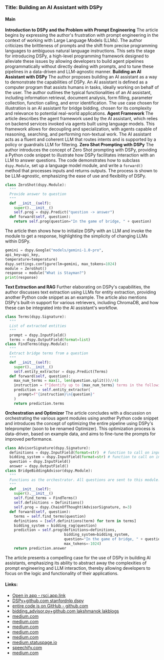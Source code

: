### Title: Building an AI Assistant with DSPy
#### Main
**Introduction to DSPy and the Problem with Prompt Engineering**
The article begins by expressing the author's frustration with prompt engineering in the context of working with Large Language Models (LLMs). The author criticizes the brittleness of prompts and the shift from precise programming languages to ambiguous natural language instructions. This sets the stage for introducing DSPy, a high-level programming framework designed to alleviate these issues by allowing developers to build agent pipelines programmatically without directly dealing with prompts, and to tune these pipelines in a data-driven and LLM-agnostic manner.
**Building an AI Assistant with DSPy**
The author proposes building an AI assistant as a way to demonstrate the capabilities of DSPy. An AI assistant is defined as a computer program that assists humans in tasks, ideally working on behalf of the user. The author outlines the typical functionalities of an AI assistant, including information retrieval, document analysis, form filling, parameter collection, function calling, and error identification. The use case chosen for illustration is an AI assistant for bridge bidding, chosen for its complexity and relevance to potential real-world applications.
**Agent Framework**
The article describes the agent framework used by the AI assistant, which relies on backend services invoked via agents built using language models. This framework allows for decoupling and specialization, with agents capable of reasoning, searching, and performing non-textual work. The AI assistant acts as a fluent and coherent LLM that routes intents and is supported by a policy or guardrails LLM for filtering.
**Zero Shot Prompting with DSPy**
The author introduces the concept of Zero Shot prompting with DSPy, providing a Python code snippet to illustrate how DSPy facilitates interaction with an LLM to answer questions. The code demonstrates how to subclass `dspy.Module`, set up a language model module, and write a `forward()` method that processes inputs and returns outputs. The process is shown to be LLM-agnostic, emphasizing the ease of use and flexibility of DSPy.
```python
class ZeroShot(dspy.Module):
  """
  Provide answer to question
  """
  def __init__(self):
    super().__init__()
    self.prog = dspy.Predict("question -> answer")
  def forward(self, question):
    return self.prog(question="In the game of bridge, " + question)
```
The article then shows how to initialize DSPy with an LLM and invoke the module to get a response, highlighting the simplicity of changing LLMs within DSPy.
```python
gemini = dspy.Google("models/gemini-1.0-pro",
api_key=api_key,
temperature=temperature)
dspy.settings.configure(lm=gemini, max_tokens=1024)
module = ZeroShot()
response = module("What is Stayman?")
print(response)
```
**Text Extraction and RAG**
Further elaborating on DSPy's capabilities, the author discusses text extraction using LLMs for entity extraction, providing another Python code snippet as an example. The article also mentions DSPy's built-in support for various retrievers, including ChromaDB, and how these can be integrated into the AI assistant's workflow.
```python
class Terms(dspy.Signature):
  """
  List of extracted entities
  """
  prompt = dspy.InputField()
  terms = dspy.OutputField(format=list)
class FindTerms(dspy.Module):
  """
  Extract bridge terms from a question
  """
  def __init__(self):
    super().__init__()
    self.entity_extractor = dspy.Predict(Terms)
  def forward(self, question):
    max_num_terms = max(1, len(question.split())//4)
    instruction = f"Identify up to {max_num_terms} terms in the following question that are jargon in the card game bridge."
    prediction = self.entity_extractor(
      prompt=f"{instruction}\n{question}"
    )
    return prediction.terms
```
**Orchestration and Optimizer**
The article concludes with a discussion on orchestrating the various agent modules using another Python code snippet and introduces the concept of optimizing the entire pipeline using DSPy's teleprompter (soon to be renamed Optimizer). This optimization process is data-driven, based on example data, and aims to fine-tune the prompts for improved performance.
```python
class AdvisorSignature(dspy.Signature):
  definitions = dspy.InputField(format=str)  # function to call on input to make it a string
  bidding_system = dspy.InputField(format=str) # function to call on input to make it a string
  question = dspy.InputField()
  answer = dspy.OutputField()
class BridgeBiddingAdvisor(dspy.Module):
  """
  Functions as the orchestrator. All questions are sent to this module.
  """
  def __init__(self):
    super().__init__()
    self.find_terms = FindTerms()
    self.definitions = Definitions()
    self.prog = dspy.ChainOfThought(AdvisorSignature, n=3)
  def forward(self, question):
    terms = self.find_terms(question)
    definitions = [self.definitions(term) for term in terms]
    bidding_system = bidding_rag(question)
    prediction = self.prog(definitions=definitions,
                           bidding_system=bidding_system,
                           question="In the game of bridge, " + question,
                           max_tokens=-1024)
    return prediction.answer
```
The article presents a compelling case for the use of DSPy in building AI assistants, emphasizing its ability to abstract away the complexities of prompt engineering and LLM interaction, thereby allowing developers to focus on the logic and functionality of their applications.
#### Links:
  - [Open in app - rsci.app.link](https://rsci.app.link/?%24canonical_url=https%3A%2F%2Fmedium.com%2Fp%2F2e1e749a1a95&%7Efeature=LoOpenInAppButton&%7Echannel=ShowPostUnderCollection&source=---two_column_layout_nav----------------------------------)
  - [DSPy+github.com stanfordnlp dspy](https://github.com/stanfordnlp/dspy)
  - [entire code is on GitHub - github.com](https://github.com/lakshmanok/lakblogs/tree/main/bridge_bidding_advisor)
  - [bidding_advisor.py+github.com lakshmanok lakblogs ](https://github.com/lakshmanok/lakblogs/blob/main/bridge_bidding_advisor/bidding_advisor.py)
  - [medium.com](https://medium.com/tag/machine-learning?source=post_page-----2e1e749a1a95---------------machine_learning-----------------)
  - [medium.com](https://medium.com/tag/prompt-engineering?source=post_page-----2e1e749a1a95---------------prompt_engineering-----------------)
  - [medium.com](https://medium.com/tag/large-language-models?source=post_page-----2e1e749a1a95---------------large_language_models-----------------)
  - [medium.com](https://medium.com/tag/bridge?source=post_page-----2e1e749a1a95---------------bridge-----------------)
  - [medium.com](https://medium.com/tag/programming?source=post_page-----2e1e749a1a95---------------programming-----------------)
  - [medium.statuspage.io](https://medium.statuspage.io/?source=post_page-----2e1e749a1a95--------------------------------)
  - [speechify.com](https://speechify.com/medium?source=post_page-----2e1e749a1a95--------------------------------)
  - [medium.com](https://medium.com/business?source=post_page-----2e1e749a1a95--------------------------------)